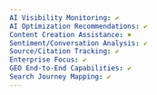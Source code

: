 ```yaml
---
AI Visibility Monitoring: ✔
AI Optimization Recommendations: ✔
Content Creation Assistance: ✖
Sentiment/Conversation Analysis: ✔
Source/Citation Tracking: ✔
Enterprise Focus: ✔
GEO End-to-End Capabilities: ✔
Search Journey Mapping: ✔
---
```

